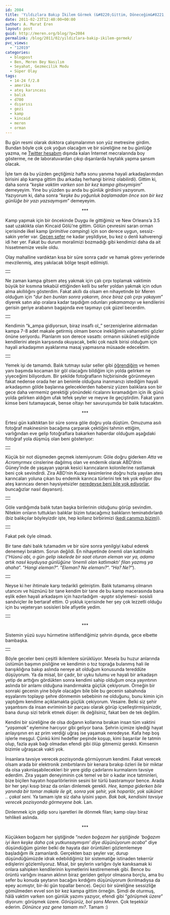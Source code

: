 ```yaml
---
id: 2084
title: 'Yıldızlara Bakıp İkilem Görmek (&#8220;Gittim, Döneceğim&#8221;)'
date: 2011-02-23T12:40:00+00:00
author: A. Murat Eren
layout: post
guid: http://meren.org/blog/?p=2084
permalink: /blog/2011/02/yildizlara-bakip-ikilem-gormek/
pvc_views:
  - "12019"
categories:
  - blogpost
  - Ben, Meren Bey Nasılım
  - Seyahat, Gezmecilik Modu
  - Süper Olay
tags:
  - 14-24 f/2.8
  - amerika
  - ateş karıncası
  - balık
  - d700
  - dışarısı
  - gezi
  - kamp
  - kincaid
  - meren
  - orman
---
```

Bu gün resmi olarak doktora çalışmalarımın son yüz metresine girdim. Bundan böyle çok çok yoğun olacağım ve bir süreliğine ne bu günlüğe yazma, ne [Twitter hesabım](http://twitter.com/merenbey) dışında kalan İnternet mecralarında boy gösterme, ne de laboratuvardan çıkıp dışarılarda haytalık yapma şansım olacak.

İşte tam da bu yüzden geçtiğimiz hafta sonu yanıma hayali arkadaşlarımdan birisini alıp kampa gittim (bu arkadaş herhangi biriniz olabilirdi). Gittim ki, daha sonra &#8220;_keşke vaktim varken son bir kez kampa gitseymişim_&#8221; demeyeyim. Yine bu yüzden şu anda bu günlük girdisini yazıyorum. Yazıyorum ki, daha sonra &#8220;_keşke bu yoğunluk başlamadan önce son bir kez günlüğe bir yazı yazsaymışım_&#8221; demeyeyim.

<p style="text-align: center;">
  ***
</p>

Kamp yapmak için bir öncekinde Duygu ile gittiğimiz ve New Orleans&#8217;a 3.5 saat uzaklıkta olan Kincaid Gölü&#8217;ne gittim. Gölün çevresini saran orman içerisinde ilkel kamp (_primitive camping_) için son derece uygun, sessiz-sakin yerler var. [Geçen sefer](http://meren.org/blog/2009/04/kincaid-lake/) ne kadar yeşildiyse, bu kez o denli kahverengi idi her yer. Fakat bu durum moralimizi bozmadığı gibi kendimizi daha da ait hissetmemize vesile oldu.

Olay mahalline vardıktan kısa bir süre sonra çadır ve hamak görev yerlerinde mevzilenmiş, ateş yakılacak bölge tespit edilmişti.

<table border="0" width="100%">
  <tr>
    <td align="center">
      <img title="02" src="{{ site.baseurl }}/images/yildizlara-bakip-ikilem-gormek-kincaid-56.jpg" border="0/" alt="" />
    </td>
  </tr>
</table>

Ne zaman kampa gitsem ateş yakmak için çalı çırpı toplamak vaktimin büyük bir kısmına tekabül ettiğinden kelli bu sefer yoldan yakmak için odun alma akıllılığını gösterdim. Fakat akıllı da olsam en nihayetinde bir Meren olduğum için &#8220;_dur ben bunları sonra yakarım, önce biraz çalı çırpı yakayım_&#8221; diyerek satın alıp oralara kadar taşıdığım odunları _yakamamayı_ ve kendilerini gerisin geriye arabanın bagajında eve taşımayı çok güzel becerdim.

<table border="0" width="100%">
  <tr>
    <td align="center">
      <img title="03" src="{{ site.baseurl }}/images/yildizlara-bakip-ikilem-gormek-kincaid-7.jpg" border="0/" alt="" />
    </td>
  </tr>
</table>

Kendimin &#8220;k_ampa gidiyorsun, biraz insaflı ol_&#8221; serzenişlerine aldırmadan kampa 7-8 adet makale getirmiş olmam bence inekliğimin vahametini gözler önüne seriyordu. Planlarım son derece vasattı: ormanın sükûneti eşliğinde kendilerini ateşin karşısında okuyacak, belki çok nazik birisi olduğum için hayali arkadaşımın ayaklarıma masaj yapmasına müsaade edecektim.

<table border="0" width="100%">
  <tr>
    <td align="center">
      <img title="04" src="{{ site.baseurl }}/images/yildizlara-bakip-ikilem-gormek-kincaid-26.jpg" border="0/" alt="" />
    </td>
  </tr>
</table>

Yemek işi de tamamdı. Balık tutmayı sular seller gibi [öğrendiğim](http://meren.org/blog/2010/09/balik-tutarak-kuculmek/) ve hemen yanı başımda kocaman bir göl olacağını bildiğim için yolda gelirken ne yiyeceğimi biliyordum. Bir şekilde fotoğrafların hiçbirisinde görünmeyen fakat nedense orada her an benimle olduğuna inanmanızı istediğim hayali arkadaşımın gölde başlarına geleceklerden habersiz yüzen balıklara son bir gece daha vermemiz gerektiği yönündeki ricalarını kıramadığım için ilk günü yolda gelirken aldığım ufak tefek şeyler ve meyve ile geçiştirdim. Fakat yarın kimse beni tutamayacak, bense oltayı her savuruşumda bir balık tutacaktım.

<p style="text-align: center;">
  ***
</p>

Ertesi gün kalktıktan bir süre sonra göle doğru yola düştüm. Omuzuma asılı fotoğraf makinesinin bacağıma çarparak çektiğini tahmin ettiğim, varlığından eve gelip fotoğraflara bakarken haberdar olduğum aşağıdaki fotoğraf yola düşmüş olan beni gösteriyor:

<table border="0" width="100%">
  <tr>
    <td align="center">
      <img title="05" src="{{ site.baseurl }}/images/yildizlara-bakip-ikilem-gormek-kincaid-19.jpg" border="0/" alt="" />
    </td>
  </tr>
</table>

Küçük bir not düşmeden geçmek istemiyorum: Göle doğru giderken _Atta_ ve _Acromyrmex_ cinslerine dağılmış olan ve endemik olarak ABD&#8217;dnin Güney&#8217;inde de yaşayan yaprak kesici karıncaların kolonilerine rastlamak beni çok sevindirdi. Zira ABD&#8217;nin Kuzey kesimlerine doğru hızla yayılan ateş karıncaları yoluna çıkan bu endemik karınca türlerini tek tek yok ediyor (bu ateş karıncası denen haysiyetsizler [neredeyse beni bile yok ediyorlar](http://meren.org/blog/2010/04/sen-haksizsin-ates-karincasi-ve-sana-laflar-hazirladim/), buncağızlar nasıl dayansın).

<table border="0" width="100%">
  <tr>
    <td align="center">
      <img title="06" src="{{ site.baseurl }}/images/yildizlara-bakip-ikilem-gormek-kincaid-47.jpg" border="0/" alt="" />
    </td>
  </tr>
</table>

Göle vardığımda balık tutan başka birilerinin olduğunu görüp sevindim. Nitekim onların tuttukları balıklar bizim tutacağımız balıkların teminatıdırlardı (biz balıkçılar böyleyizdir işte, hep kollarız birbirimizi ([kedi canımızı bizim](http://www.youtube.com/watch?v=rgGVJVX09T4))).

<table border="0" width="100%">
  <tr>
    <td align="center">
      <img title="07" src="{{ site.baseurl }}/images/yildizlara-bakip-ikilem-gormek-kincaid-55.jpg" border="0/" alt="" />
    </td>
  </tr>
</table>

Fakat pek öyle olmadı.

Bir tane dahi balık tutamadım ve bir süre sonra yenilgiyi kabul ederek denemeyi bıraktım. Sorun değildi. En nihayetinde önemli olan katılmaktı (&#8220;_Hüsnü abi, o gün gelip iskelede bir saat oturan eleman var ya, adama artık nasıl koyduysa günlüğüne &#8216;önemli olan katlımaktı&#8217; filan yazmış ya ahaha_&#8220;. &#8220;_Hangi eleman?_&#8220;. &#8220;_Eleman? Ne elemanı?_&#8220;. &#8220;_Ha?_ _Ne?_&#8220;).

<table border="0" width="100%">
  <tr>
    <td align="center">
      <img title="08" src="{{ site.baseurl }}/images/yildizlara-bakip-ikilem-gormek-kincaid-52.jpg" border="0/" alt="" />
    </td>
  </tr>
</table>

Neyse ki her ihtimale karşı tedarikli gelmiştim. Balık tutamamış olmanın utancını ve hüznünü bir tane kendim bir tane de bu kamp macerasında bana eşlik eden hayali arkadaşım için hazırladığım -ayıptır söylemesi- sosisli sandviçler ile bertaraf ettim. O yokluk içerisinde her şey çok lezzetli olduğu için bu vejeteryan sosisleri bile afiyetle yedim.

<table border="0" width="100%">
  <tr>
    <td align="center">
      <img title="09" src="{{ site.baseurl }}/images/yildizlara-bakip-ikilem-gormek-kincaid-31.jpg" border="0/" alt="" />
    </td>
  </tr>
</table>

<p style="text-align: center;">
  ***
</p>

Sistemin yüzü suyu hürmetine istiflendiğimiz şehrin dışında, gece elbette bambaşka.

<table border="0" width="100%">
  <tr>
    <td align="center">
      <img title="10" src="{{ site.baseurl }}/images/yildizlara-bakip-ikilem-gormek-kincaid-36.jpg" border="0/" alt="" />
    </td>
  </tr>
</table>

Böyle geceler beni çeşitli ikilemlere sürüklüyor. Mesela bu huzur anlarında üstümün başımın pisliğine ve kendimin o toz toprağa bulanmış hali ile barışıklığına bakıp aslında nereye ait olduğum konusunda tereddüte düşüyorum. Ya da misal, bir çadır, bir uyku tulumu ve hayali bir arkadaşın yetip de arttığını gördükten sonra kendimi sahip olduğum onca yayıntının aslında bir anlamı olduğuna inandırmakta güçlük çekiyorum. Örneğin bir sonraki gecenin yine böyle olacağını bile bile bu gecenin sabahında eşyalarımı toplayıp şehre dönmemin sebebinin ne olduğunu, bunu kimin için yaptığımı kendime açıklamakta güçlük çekiyorum. Vesaire. Belki siz şehir yaşantısını da insan evriminin bir parçası olarak görüp içselleştirmişsinizdir, bana durup sizi tebrik etmek düşer: ilk değilsiniz, fakat ben de tek değilim.

Kendini bir süreliğine de olsa doğanın kollarına bırakan insan tüm vaktini &#8220;_yaşamak_&#8221; eylemine harcıyor gibi geliyor bana. Şehrin içimize işlediği hayat anlayışının en az prim verdiği uğraş ise yaşamak neredeyse. Kafa hep boş işlerle meşgul. Çünkü kimi hedefler peşinde koşup, kimi başarılar ile tatmin olup, fazla ayak bağı olmadan efendi gibi ölüp gitmemiz gerekli. Kimsenin bizimle uğraşacak vakti yok.

İnsanlara tavsiye verecek pozisyonda görmüyorum kendimi. Fakat verecek olsam arada bir elektronik zımbırtılarını bir kenara bırakıp özleri ile bir miktar da olsa yakınlaşabilecekleri bir yere gidip çadırlarını kurmalarını tavsiye ederdim. Zira yaşam deneyiminin çok temel ve bir o kadar ince tatminleri, bize biçilen hayatın hoparlörlerinin sesini bir türlü bastıramıyor bence. Arada bir her şeyi kısıp biraz da onları dinlemek gerekli. _Hee, kampa giderken bile yanında bir tomar makale ile git, sonra yok şehir, yok hoparlör, yok sükûnet .. çakal seni._ Ya tamam işte siz daha iyisini yapın. _Bak bak, kendisini tavsiye verecek pozisyonda görmeyene bak._ Lan.

Dinlenmek için gidip soru işaretleri ile dönmek filan; kamp olayı biraz tehlikeli aslında.

<p style="text-align: center;">
  ***
</p>

Küçükken boğazım her şiştiğinde &#8220;_neden boğazım her şiştiğinde &#8216;boğazım iyi iken keşke daha çok yutkunsaymışım&#8217; diye düşünüyorum acaba_&#8221; diye düşündüğüm günler belki de hayata dair örüntüleri gözlemlemeye başladığım ilk zamanlardı. Gerçekten bazı şeyler var, durup düşündüğümüzde idrak edebildiğimiz bir sistematiğe istinaden tekerrür edişlerini gözlemliyoruz. Misal, bir şeylerin varlığını öyle kanıksamak ki onlara sahipken kendilerinin kıymetlerini kestirememek gibi. Bence bu örüntü varlığını insanın aklının biraz geriden geliyor olmasına borçlu, ama bu sefer bu konuda şeytanın bacağını kırdığımı düşünüyorum (kırılmadıysa da epey acımıştır, bir-iki gün topallar bence). Geçici bir süreliğine sessizliğe gömülmeden evvel son bir kez kampa gittim örneğin. Şimdi de oturmuş, hâlâ vaktim varken son günlük yazımı yazıyor, efendi gibi &#8220;_görüşmek üzere_&#8221; diyorum: görüşmek üzere. _Görüşürüz, bol şans Meren_. Çok teşekkür ederim. _Dönünce yaz gene tamam mı?_. Tamam :)
